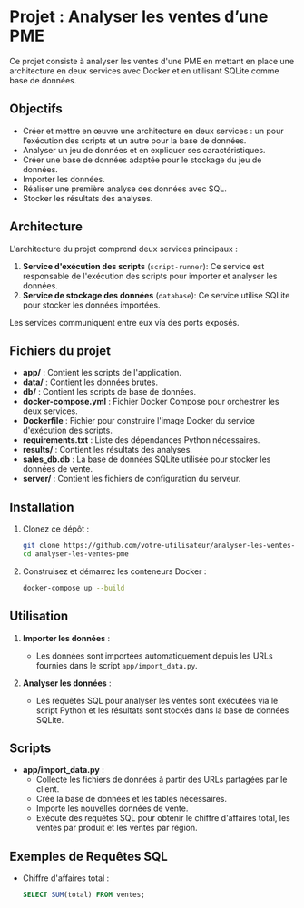 # Projet : Analyser les ventes d’une PME

Ce projet consiste à analyser les ventes d'une PME en mettant en place une architecture en deux services avec Docker et en utilisant SQLite comme base de données.

## Objectifs

- Créer et mettre en œuvre une architecture en deux services : un pour l’exécution des scripts et un autre pour la base de données.
- Analyser un jeu de données et en expliquer ses caractéristiques.
- Créer une base de données adaptée pour le stockage du jeu de données.
- Importer les données.
- Réaliser une première analyse des données avec SQL.
- Stocker les résultats des analyses.

## Architecture

L'architecture du projet comprend deux services principaux :
1. **Service d'exécution des scripts** (`script-runner`): Ce service est responsable de l'exécution des scripts pour importer et analyser les données.
2. **Service de stockage des données** (`database`): Ce service utilise SQLite pour stocker les données importées.

Les services communiquent entre eux via des ports exposés.

## Fichiers du projet

- **app/** : Contient les scripts de l'application.
- **data/** : Contient les données brutes.
- **db/** : Contient les scripts de base de données.
- **docker-compose.yml** : Fichier Docker Compose pour orchestrer les deux services.
- **Dockerfile** : Fichier pour construire l'image Docker du service d'exécution des scripts.
- **requirements.txt** : Liste des dépendances Python nécessaires.
- **results/** : Contient les résultats des analyses.
- **sales_db.db** : La base de données SQLite utilisée pour stocker les données de vente.
- **server/** : Contient les fichiers de configuration du serveur.

## Installation

1. Clonez ce dépôt :
    ```sh
    git clone https://github.com/votre-utilisateur/analyser-les-ventes-pme.git
    cd analyser-les-ventes-pme
    ```

2. Construisez et démarrez les conteneurs Docker :
    ```sh
    docker-compose up --build
    ```

## Utilisation

1. **Importer les données** :
   - Les données sont importées automatiquement depuis les URLs fournies dans le script `app/import_data.py`.

2. **Analyser les données** :
   - Les requêtes SQL pour analyser les ventes sont exécutées via le script Python et les résultats sont stockés dans la base de données SQLite.

## Scripts

- **app/import_data.py** :
  - Collecte les fichiers de données à partir des URLs partagées par le client.
  - Crée la base de données et les tables nécessaires.
  - Importe les nouvelles données de vente.
  - Exécute des requêtes SQL pour obtenir le chiffre d'affaires total, les ventes par produit et les ventes par région.

## Exemples de Requêtes SQL

- Chiffre d'affaires total :
  ```sql
  SELECT SUM(total) FROM ventes;
